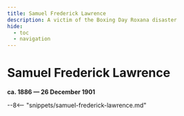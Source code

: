 ```yaml
---
title: Samuel Frederick Lawrence
description: A victim of the Boxing Day Roxana disaster
hide:
  - toc
  - navigation 
---
```


# Samuel Frederick Lawrence

**ca. 1886 — 26 December 1901**

--8<-- "snippets/samuel-frederick-lawrence.md"
